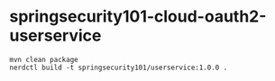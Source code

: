 # springsecurity101-cloud-oauth2-userservice

```shell
mvn clean package
nerdctl build -t springsecurity101/userservice:1.0.0 .
```